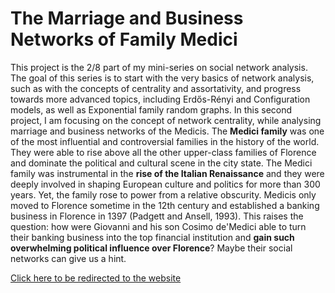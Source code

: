 # The Marriage and Business Networks of Family Medici 
This project is the 2/8 part of my mini-series on social network analysis. The goal of this series is to start with the very basics of network analysis, such as with the concepts of centrality and assortativity, and progress towards more advanced topics, including Erdős-Rényi and Configuration models, as well as Exponential family random graphs. In this second project, I am focusing on the concept of network centrality, while analysing marriage and business networks of the Medicis. The **Medici family** was one of the most influential and controversial families in the history of the world. They were able to rise above all the other upper-class families of Florence and dominate the political and cultural scene in the city state. The Medici family was instrumental in the **rise of the Italian Renaissance** and they were deeply involved in shaping European culture and politics for more than 300 years. Yet, the family rose to power from a relative obscurity. Medicis only moved to Florence sometime in the 12th century and established a banking business in Florence in 1397 (Padgett and Ansell, 1993). This raises the question: how were Giovanni and his son Cosimo de'Medici able to turn their banking business into the top financial institution and **gain such overwhelming political influence over Florence**? Maybe their social networks can give us a hint. 

[Click here to be redirected to the website](https://misacodes.github.io/2_networks_medici/)
